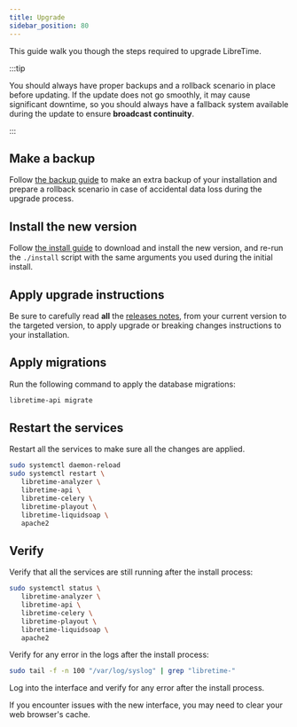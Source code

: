 ```yaml
---
title: Upgrade
sidebar_position: 80
---
```


This guide walk you though the steps required to upgrade LibreTime.

:::tip

You should always have proper backups and a rollback scenario in place before updating. If the update does not go smoothly, it may cause significant downtime, so you should always have a fallback system available during the update to ensure **broadcast continuity**.

:::

## Make a backup

Follow [the backup guide](../backup.md) to make an extra backup of your installation and prepare a rollback scenario in case of accidental data loss during the upgrade process.

## Install the new version

Follow [the install guide](./install.md#download) to download and install the new version, and re-run the `./install` script with the same arguments you used during the initial install.

## Apply upgrade instructions

Be sure to carefully read **all** the [releases notes](../../../releases), from your current version to the targeted version, to apply upgrade or breaking changes instructions to your installation.

## Apply migrations

Run the following command to apply the database migrations:

```bash
libretime-api migrate
```

## Restart the services

Restart all the services to make sure all the changes are applied.

```bash
sudo systemctl daemon-reload
sudo systemctl restart \
   libretime-analyzer \
   libretime-api \
   libretime-celery \
   libretime-playout \
   libretime-liquidsoap \
   apache2
```

## Verify

Verify that all the services are still running after the install process:

```bash
sudo systemctl status \
   libretime-analyzer \
   libretime-api \
   libretime-celery \
   libretime-playout \
   libretime-liquidsoap \
   apache2
```

Verify for any error in the logs after the install process:

```bash
sudo tail -f -n 100 "/var/log/syslog" | grep "libretime-"
```

Log into the interface and verify for any error after the install process.

If you encounter issues with the new interface, you may need to clear your web browser's cache.
